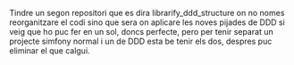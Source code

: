Tindre un segon repositori que es dira librarify_ddd_structure on no nomes reorganitzare el codi sino que sera on aplicare les noves pijades de DDD si veig que ho puc fer en un sol, doncs perfecte, pero per tenir separat un projecte simfony normal i un de DDD esta be tenir els dos, despres puc eliminar el que calgui.
